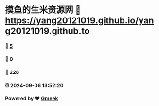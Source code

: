 # 摸鱼的生米资源网 :link: https://yang20121019.github.io/yang20121019.github.to 
### :page_facing_up: [5](https://yang20121019.github.io/yang20121019.github.to/tag.html) 
### :speech_balloon: 0 
### :hibiscus: 228 
### :alarm_clock: 2024-09-06 13:52:20 
### Powered by :heart: [Gmeek](https://github.com/Meekdai/Gmeek)
